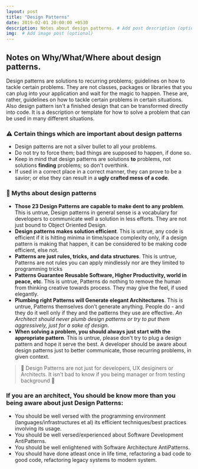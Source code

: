 ```yaml
---
layout: post
title: "Design Patterns"
date: 2019-02-01 20:00:00 +0530
description: Notes about design patterns. # Add post description (optional)
img:  # Add image post (optional)
---
```

## Notes on Why/What/Where about design patterns. 
Design patterns are solutions to recurring problems; guidelines on how to tackle certain problems. They are not classes, packages or libraries that you can plug into your application and wait for the magic to happen. These are, rather, guidelines on how to tackle certain problems in certain situations. Also design pattern isn't a finished design that can be transformed directly into code. It is a description or template for how to solve a problem that can be used in many different situations.


###  ⚠️ Certain things which are important about design patterns
- Design patterns are not a silver bullet to all your problems.
- Do not try to force them; bad things are supposed to happen, if done so. 
- Keep in mind that design patterns are solutions **to** problems, not solutions **finding** problems; so don't overthink.
- If used in a correct place in a correct manner, they can prove to be a savior; or else they can result in a **ugly crafted mess of a code**.



### 🙉 Myths about design patterns
- **Those 23 Design Patterns are capable to make dent to any problem**. This is untrue, Design patterns in general sense is a vocabulary for developers to communicate well a solution in less efforts. They are not just bound to Object Oriented Design.
- **Design patterns makes solution efficient**. This is untrue, any code is efficient if it is hitting minima in time/space complexity only, if a design pattern is making that happen, it can be considered to be making code efficient, else not.
- **Patterns are just rules, tricks, and data structures**. This is untrue, Patterns are not rules you can apply mindlessly nor are they limited to programming tricks
- **Patterns Guarantee Reusable Software, Higher Productivity, world in peace, etc**. This is untrue, Patterns do nothing to remove the human from thinking creative towards process. They may give the feel, if used elegantly. 
- **Plumbing right Patterns will Generate elegant Architectures**. This is untrue, Patterns themselves don’t generate anything. People do - and they do it well only if they and the patterns they use are effective. _An Architect should never plumb design patterns or try to put them aggressively, just for a sake of design_.
- **When solving a problem, you should always just start with the appropriate pattern**. This is untrue, please don't try to plug a design pattern and hope it serve the best. A developer should be aware about design patterns just to better communicate, those recurring problems, in given context. 


> 🖖 Design Patterns are not just for developers, UX desiginers or Architects. It isn't bad to know if you being manager or from testing background 🤟 

### If you are an architect, You should be know more than you being aware about just Design Patterns:
- You should be well versed with the programming environment (languages/infrastructures et al) its efficient techniques/best practices involving its usage.
- You should be well versed/experienced about Software Development AntiPatterns. 
- You should be well enlightened with Software Architecture AntiPatterns.
- You should have done atleast once in life time, refactoring a bad code to good code, refactoring legacy systems to modern system.

